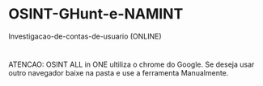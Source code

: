 # OSINT-GHunt-e-NAMINT
Investigacao-de-contas-de-usuario (ONLINE)
#
ATENCAO: OSINT ALL in ONE ultiliza o chrome do Google.
Se deseja usar outro navegador baixe na pasta e use a ferramenta 
Manualmente.
